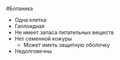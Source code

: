 #Ботаника 
- Одна клетка
- Гаплоидная 
- Не имеет запаса питательных веществ
- Нет семенной кожуры
	- Может иметь защитную оболочку
- Недолговечны